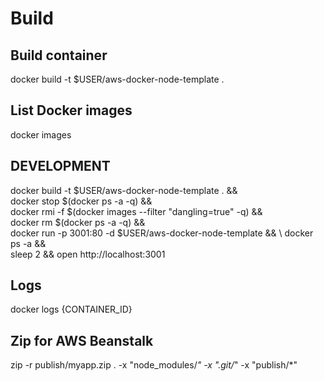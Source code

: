 # Build

## Build container
docker build -t $USER/aws-docker-node-template .

## List Docker images
docker images


## DEVELOPMENT


docker build -t $USER/aws-docker-node-template . && \
docker stop $(docker ps -a -q) && \
docker rmi -f $(docker images --filter "dangling=true" -q) && \
docker rm $(docker ps -a -q) && \
docker run -p 3001:80 -d $USER/aws-docker-node-template && \ 
docker ps -a && \
sleep 2 && open http://localhost:3001


## Logs
docker logs {CONTAINER_ID}


## Zip for AWS Beanstalk
zip -r publish/myapp.zip . -x "node_modules/*" -x ".git/*" -x "publish/*"